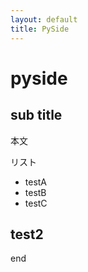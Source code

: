 ```yaml
---
layout: default
title: PySide
---
```


# pyside

## sub title

本文

リスト
- testA
- testB
- testC

## test2

end
